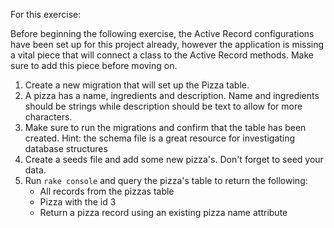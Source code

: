 For this exercise:

Before beginning the following exercise, the Active Record configurations have been set up for this project already, however the application is missing a vital piece that will connect a class to the Active Record methods. Make sure to add this piece before moving on. 

1. Create a new migration that will set up the Pizza table.
2. A pizza has a name, ingredients and description. Name and ingredients should be strings while description should be text to allow for more characters.
3. Make sure to run the migrations and confirm that the table has been created. Hint: the schema file is a great resource for investigating database structures
4. Create a seeds file and add some new pizza's. Don't forget to seed your data.
5. Run `rake console` and query the pizza's table to return the following:
    - All records from the pizzas table
    - Pizza with the id 3 
    - Return a pizza record using an existing pizza name attribute